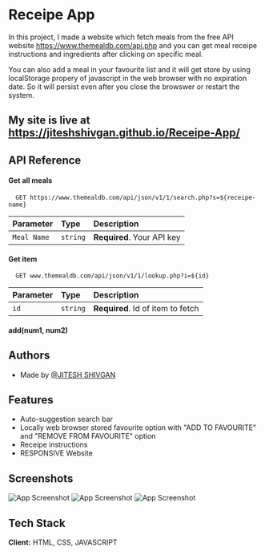 # Receipe App

In this project, I made a website which fetch meals from the free API website https://www.themealdb.com/api.php and you can get meal receipe instructions and ingredients after clicking on specific meal. 

You can also add a meal in your favourite list and it will get store by using localStorage propery of javascript in the web browser with no expiration date. So it will persist even after you close the browswer or restart the system.

## My site is live at https://jiteshshivgan.github.io/Receipe-App/

## API Reference

#### Get all meals

```http
  GET https://www.themealdb.com/api/json/v1/1/search.php?s=${receipe-name}
```

| Parameter | Type     | Description                |
| :-------- | :------- | :------------------------- |
| `Meal Name` | `string` | **Required**. Your API key |

#### Get item

```http
  GET www.themealdb.com/api/json/v1/1/lookup.php?i=${id}
```

| Parameter | Type     | Description                       |
| :-------- | :------- | :-------------------------------- |
| `id`      | `string` | **Required**. Id of item to fetch |

#### add(num1, num2)




## Authors

- Made by [@JITESH SHIVGAN](https://github.com/jiteshshivgan)


## Features

- Auto-suggestion search bar
- Locally web browser stored favourite option with "ADD TO FAVOURITE" and "REMOVE FROM FAVOURITE" option
- Receipe instructions 
- RESPONSIVE Website


## Screenshots

![App Screenshot](https://github.com/jiteshshivgan/Receipe-App/blob/main/Images/Screenshot_main.PNG)
![App Screenshot](https://github.com/jiteshshivgan/Receipe-App/blob/main/Images/Screenshot_main.PNG)
![App Screenshot](https://github.com/jiteshshivgan/Receipe-App/blob/main/Images/Screenshot_main.PNG)

## Tech Stack

**Client:** HTML, CSS, JAVASCRIPT




